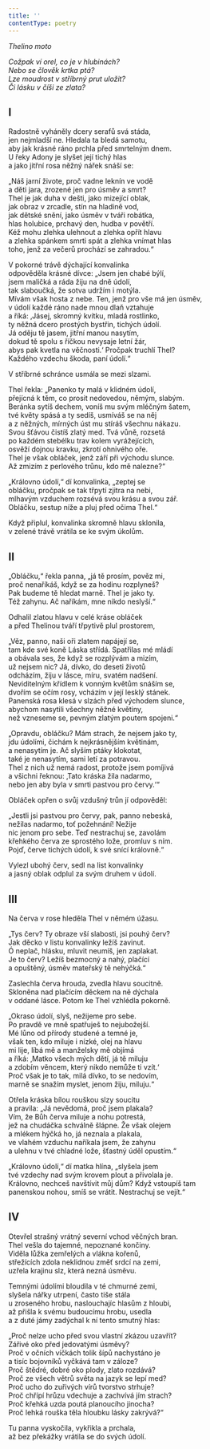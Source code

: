 ```yaml
---
title: ''
contentType: poetry
---
```


<section>

_Thelino moto_

_Cožpak ví orel, co je v hlubinách?  
Nebo se člověk krtka ptá?  
Lze moudrost v stříbrný prut uložit?  
Či lásku v číši ze zlata?_

## I

Radostně vyháněly dcery serafů svá stáda,  
jen nejmladší ne. Hledala ta bledá samotu,  
aby jak krásné ráno prchla před smrtelným dnem.  
U řeky Adony je slyšet její tichý hlas  
a jako jitřní rosa něžný nářek snáší se:

„Náš jarní živote, proč vadne leknín ve vodě  
a děti jara, zrozené jen pro úsměv a smrt?  
Thel je jak duha v dešti, jako mizející oblak,  
jak obraz v zrcadle, stín na hladině vod,  
jak dětské snění, jako úsměv v tváři robátka,  
hlas holubice, prchavý den, hudba v povětří.  
Kéž mohu zlehka ulehnout a zlehka opřít hlavu  
a zlehka spánkem smrti spát a zlehka vnímat hlas  
toho, jenž za večerů prochází se zahradou.“

V pokorné trávě dýchající konvalinka  
odpověděla krásné dívce: „Jsem jen chabé býlí,  
jsem maličká a ráda žiju na dně údolí,  
tak slaboučká, že sotva udržím i motýla.  
Mívám však hosta z nebe. Ten, jenž pro vše má jen úsměv,  
v údolí každé ráno nade mnou dlaň vztahuje  
a říká: ‚Jásej, skromný kvítku, mladá rostlinko,  
ty něžná dcero prostých bystřin, tichých údolí.  
Já oděju tě jasem, jitřní manou nasytím,  
dokud tě spolu s říčkou nevysaje letní žár,  
abys pak kvetla na věčnosti.‘ Pročpak truchlí Thel?  
Každého vzdechu škoda, paní údolí.“

V stříbrné schránce usmála se mezi slzami.

Thel řekla: „Panenko ty malá v klidném údolí,  
přejícná k těm, co prosit nedovedou, němým, slabým.  
Beránka sytíš dechem, voníš mu svým mléčným šatem,  
tvé květy spásá a ty sedíš, usmíváš se na něj  
a z něžných, mírných úst mu stíráš všechnu nákazu.  
Svou šťávou čistíš zlatý med. Tvá vůně, rozsetá  
po každém stebélku trav kolem vyrážejících,  
osvěží dojnou kravku, zkrotí ohnivého oře.  
Thel je však obláček, jenž září při východu slunce.  
Až zmizím z perlového trůnu, kdo mě nalezne?“

„Královno údolí,“ dí konvalinka, „zeptej se  
obláčku, pročpak se tak třpytí zjitra na nebi,  
mlhavým vzduchem rozsévá svou krásu a svou zář.  
Obláčku, sestup níže a pluj před očima Thel.“

Když připlul, konvalinka skromně hlavu sklonila,  
v zelené trávě vrátila se ke svým úkolům.

## II

„Obláčku,“ řekla panna, „já tě prosím, pověz mi,  
proč nenaříkáš, když se za hodinu rozplyneš?  
Pak budeme tě hledat marně. Thel je jako ty.  
Též zahynu. Ač naříkám, mne nikdo neslyší.“

Odhalil zlatou hlavu v celé kráse obláček  
a před Thelinou tváří třpytivě plul prostorem,

„Věz, panno, naši oři zlatem napájejí se,  
tam kde své koně Láska střídá. Spatřilas mé mládí  
a obávala ses, že když se rozplývám a mizím,  
už nejsem nic? Já, dívko, do deseti životů  
odcházím, žiju v lásce, míru, svatém nadšení.  
Neviditelným křídlem k vonným květům snáším se,  
dvořím se očím rosy, vcházím v její lesklý stánek.  
Panenská rosa klesá v slzách před východem slunce,  
abychom nasytili všechny něžné květiny,  
než vzneseme se, pevným zlatým poutem spojeni.“

„Opravdu, obláčku? Mám strach, že nejsem jako ty,  
jdu údolími, čichám k nejkrásnějším květinám,  
a nenasytím je. Ač slyším ptáky klokotat,  
také je nenasytím, sami letí za potravou.  
Thel z nich už nemá radost, protože jsem pomíjivá  
a všichni řeknou: ‚Tato kráska žila nadarmo,  
nebo jen aby byla v smrti pastvou pro červy.‘“

Obláček opřen o svůj vzdušný trůn jí odpověděl:

„Jestli jsi pastvou pro červy, pak, panno nebeská,  
nežilas nadarmo, toť požehnání! Nežije  
nic jenom pro sebe. Teď nestrachuj se, zavolám  
křehkého červa ze sprostého lože, promluv s ním.  
Pojď, červe tichých údolí, k své snící královně.“

Vylezl ubohý červ, sedl na list konvalinky  
a jasný oblak odplul za svým druhem v údolí.

## III

Na červa v rose hleděla Thel v němém úžasu.

„Tys červ? Ty obraze vší slabosti, jsi pouhý červ?  
Jak děcko v listu konvalinky ležíš zavinut.  
Ó neplač, hlásku, mluvit neumíš, jen zaplakat.  
Je to červ? Ležíš bezmocný a nahý, plačící  
a opuštěný, úsměv mateřský tě nehýčká.“

Zaslechla červa hrouda, zvedla hlavu soucitně.  
Skloněna nad plačícím děckem na ně dýchala  
v oddané lásce. Potom ke Thel vzhlédla pokorně.

„Okraso údolí, slyš, nežijeme pro sebe.  
Po pravdě ve mně spatřuješ to nejubožejší.  
Mé lůno od přírody studené a temné je,  
však ten, kdo miluje i nízké, olej na hlavu  
mi lije, líbá mě a manželsky mě objímá  
a říká: ‚Matko všech mých dětí, já tě miluju  
a zdobím věncem, který nikdo nemůže ti vzít.‘  
Proč však je to tak, milá dívko, to se nedovím,  
marně se snažím myslet, jenom žiju, miluju.“

Otřela kráska bílou rouškou slzy soucitu  
a pravila: „Já nevědomá, proč jsem plakala?  
Vím, že Bůh červa miluje a nohu potrestá,  
jež na chudáčka schválně šlápne. Že však olejem  
a mlékem hýčká ho, já neznala a plakala,  
ve vlahém vzduchu naříkala jsem, že zahynu  
a ulehnu v tvé chladné lože, šťastný úděl opustím.“

„Královno údolí,“ dí matka hlína, „slyšela jsem  
tvé vzdechy nad svým krovem plout a přivolala je.  
Královno, nechceš navštívit můj dům? Když vstoupíš tam  
panenskou nohou, smíš se vrátit. Nestrachuj se vejít.“

## IV

Otevřel strašný vrátný severní vchod věčných bran.  
Thel vešla do tajemné, nepoznané končiny.  
Viděla lůžka zemřelých a vlákna kořenů,  
střežících zdola neklidnou změť srdcí na zemi,  
uzřela krajinu slz, která nezná úsměvu.

Temnými údolími bloudila v té chmurné zemi,  
slyšela nářky utrpení, často tiše stála  
u zroseného hrobu, naslouchajíc hlasům z hloubi,  
až přišla k svému budoucímu hrobu, usedla  
a z duté jámy zadýchal k ní tento smutný hlas:

„Proč nelze ucho před svou vlastní zkázou uzavřít?  
Zářivé oko před jedovatými úsměvy?  
Proč v očních víčkách tolik šípů nachystáno je  
a tisíc bojovníků vyčkává tam v záloze?  
Proč štědré, dobré oko plody, zlato rozdává?  
Proč ze všech větrů světa na jazyk se lepí med?  
Proč ucho do zuřivých vírů tvorstvo strhuje?  
Proč chřípí hrůzu vdechuje a zachvívá jím strach?  
Proč křehká uzda poutá planoucího jinocha?  
Proč lehká rouška těla hloubku lásky zakrývá?“

Tu panna vyskočila, vykřikla a prchala,  
až bez překážky vrátila se do svých údolí.

</section>

